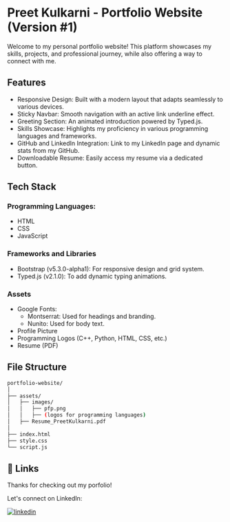 
# Preet Kulkarni - Portfolio Website (Version #1)

Welcome to my personal portfolio website! This platform showcases my skills, projects, and professional journey, while also offering a way to connect with me.


## Features

- Responsive Design: Built with a modern layout that adapts seamlessly to various devices.
- Sticky Navbar: Smooth navigation with an active link underline effect.
- Greeting Section: An animated introduction powered by Typed.js.
- Skills Showcase: Highlights my proficiency in various programming languages and frameworks.
- GitHub and LinkedIn Integration: Link to my LinkedIn page and dynamic stats from my GitHub.
- Downloadable Resume: Easily access my resume via a dedicated button.

## Tech Stack

 ### Programming Languages:
 - HTML
 - CSS
 - JavaScript

 ### Frameworks and Libraries
 - Bootstrap (v5.3.0-alpha1): For responsive design and grid system.
 - Typed.js (v2.1.0): To add dynamic typing animations.

 ### Assets
 - Google Fonts:
    - Montserrat: Used for headings and branding.
    - Nunito: Used for body text.
 - Profile Picture
 - Programming Logos (C++, Python, HTML, CSS, etc.)
 - Resume (PDF)


## File Structure



```bash
portfolio-website/
│
├── assets/
│   ├── images/
│   │   ├── pfp.png
│   │   ├── (logos for programming languages)
│   ├── Resume_PreetKulkarni.pdf
│
├── index.html
├── style.css
└── script.js

```
    
## 🔗 Links

Thanks for checking out my porfolio!

Let's connect on LinkedIn:

[![linkedin](https://img.shields.io/badge/linkedin-0A66C2?style=for-the-badge&logo=linkedin&logoColor=white)](https://www.linkedin.com/in/preet-kulkarni-2453ab284/)



